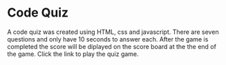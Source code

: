 # Code Quiz

A code quiz was created using HTML, css and javascript. There are seven questions and only have 10 seconds to answer each. After the game is completed the score will be diplayed on the score board at the the end of the game. Click the link to play the quiz game.
